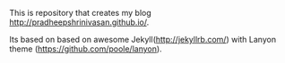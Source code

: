 This is repository that creates my blog http://pradheepshrinivasan.github.io/.

Its based on based on awesome Jekyll(http://jekyllrb.com/) with Lanyon theme (https://github.com/poole/lanyon).



